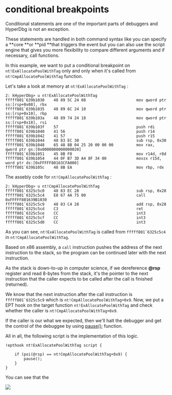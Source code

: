 # conditional breakpoints

Conditional statements are one of the important parts of debuggers and HyperDbg is not an exception.

These statements are handled in both command syntax like you can specify a **core **or **pid **that triggers the event but you can also use the script engine that gives you more flexibility to compare different arguments and if necessary, call functions.

In this example, we want to put a conditional breakpoint on `nt!ExAllocatePoolWithTag` only and only when it's called from `nt!CmpAllocatePoolWithTag` function.

Let's take a look at memory at `nt!ExAllocatePoolWithTag` :

```
2: kHyperDbg> u nt!ExAllocatePoolWithTag
fffff801`639b1030    48 89 5C 24 08                      mov qword ptr ss:[rsp+0x08], rbx
fffff801`639b1035    48 89 6C 24 10                      mov qword ptr ss:[rsp+0x10], rbp
fffff801`639b103a    48 89 74 24 18                      mov qword ptr ss:[rsp+0x18], rsi
fffff801`639b103f    57                                  push rdi
fffff801`639b1040    41 56                               push r14
fffff801`639b1042    41 57                               push r15
fffff801`639b1044    48 83 EC 30                         sub rsp, 0x30
fffff801`639b1048    65 48 8B 04 25 20 00 00 00          mov rax, qword ptr gs:[0x0000000000000020]
fffff801`639b1051    45 8B F0                            mov r14d, r8d
fffff801`639b1054    44 0F B7 3D A4 8F 34 00             movzx r15d, word ptr ds:[0xFFFFF80163CFA000]
fffff801`639b105c    48 8B EA                            mov rbp, rdx
```

The assebly code for `nt!CmpAllocatePoolWithTag` :

```
2: kHyperDbg> u nt!CmpAllocatePoolWithTag
fffff801`6325c5c0    48 83 EC 28                         sub rsp, 0x28
fffff801`6325c5c4    E8 67 4A 75 00                      call 0xFFFFF801639B1030
fffff801`6325c5c9    48 83 C4 28                         add rsp, 0x28
fffff801`6325c5cd    C3                                  ret
fffff801`6325c5ce    CC                                  int3
fffff801`6325c5cf    CC                                  int3
fffff801`6325c5d0    CC                                  int3

```

As you can see, `nt!ExAllocatePoolWithTag` is called from ``fffff801`6325c5c4`` in `nt!CmpAllocatePoolWithTag`.

Based on x86 assembly, a `call` instruction pushes the address of the next instruction to the stack, so the program can be continued later with the next instruction.

As the stack is down-to-up in computer science, if we dereference **@rsp** register and read 8-bytes from the stack, it's the pointer to the next instruction that the caller expects to be called after the call is finished (returned).

We know that the next instruction after the call instruction is ``fffff801`6325c5c9`` which is `nt!CmpAllocatePoolWithTag+0x9`. Now, we put a EPT hook on the target function `nt!ExAllocatePoolWithTag` and check whether the caller is `nt!CmpAllocatePoolWithTag+0x9`.

If the caller is our what we expected, then we'll halt the debugger and get the control of the debuggee by using [pause();](https://docs.hyperdbg.org/commands/scripting-language/functions/debugger/pause) function.

All in all, the following script is the implementation of this logic.

```
!epthook nt!ExAllocatePoolWithTag script {

	if (poi(@rsp) == nt!CmpAllocatePoolWithTag+0x9) {
		pause();
	}
}
```

You can see that the

![](broken-reference)
